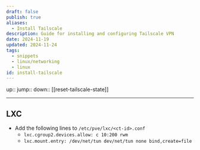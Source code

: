 ```yaml
---
draft: false
publish: true
aliases:
  - Install Tailscale
description: Guide for installing and configuring Tailscale VPN
date: 2024-11-19
updated: 2024-11-24
tags:
  - snippets
  - linux/networking
  - linux
id: install-tailscale
---
```


up::
jump::
down:: [[reset-tailscale-state]]

---

## LXC

	
- Add the following lines to `/etc/pve/lxc/<ct-id>.conf`
	- `lxc.cgroup2.devices.allow: c 10:200 rwm`
	- `lxc.mount.entry: /dev/net/tun dev/net/tun none bind,create=file`
